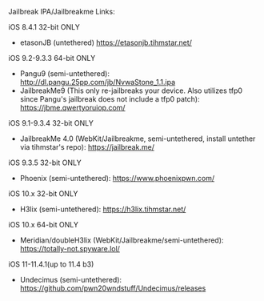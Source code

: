
Jailbreak IPA/Jailbreakme Links:

iOS 8.4.1 32-bit ONLY
  - etasonJB (untethered) https://etasonjb.tihmstar.net/

iOS 9.2-9.3.3 64-bit ONLY
  - Pangu9 (semi-untethered): http://dl.pangu.25pp.com/jb/NvwaStone_1.1.ipa
  - JailbreakMe9 (This only re-jailbreaks your device. Also utilizes tfp0 since Pangu's jailbreak does not include a tfp0 patch): https://jbme.qwertyoruiop.com/

iOS 9.1-9.3.4 32-bit ONLY
  - JailbreakMe 4.0 (WebKit/Jailbreakme, semi-untethered, install untether via tihmstar's repo): https://jailbreak.me/
  
iOS 9.3.5 32-bit ONLY
  - Phoenix (semi-untethered): https://www.phoenixpwn.com/
 
iOS 10.x 32-bit ONLY
  - H3lix (semi-untethered): https://h3lix.tihmstar.net/

iOS 10.x 64-bit ONLY
  - Meridian/doubleH3lix (WebKit/Jailbreakme/semi-untethered): https://totally-not.spyware.lol/
  
iOS 11-11.4.1(up to 11.4 b3)
  - Undecimus (semi-untethered): https://github.com/pwn20wndstuff/Undecimus/releases
